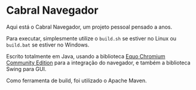 # Cabral Navegador
Aqui está o Cabral Navegador, um projeto pessoal pensado a anos.

Para executar, simplesmente utilize o ```build.sh``` se estiver no Linux ou ```build.bat``` se estiver no Windows.

Escrito totalmente em Java, usando a biblioteca [Equo Chromium Community Edition](https://github.com/equodev/chromium) para a integração do navegador, e também a biblioteca Swing para GUI.

Como ferramenta de build, foi utilizado o Apache Maven.